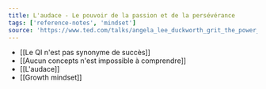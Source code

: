 ```yaml
---
title: L'audace - Le pouvoir de la passion et de la persévérance
tags: ['reference-notes', 'mindset']
source: 'https://www.ted.com/talks/angela_lee_duckworth_grit_the_power_of_passion_and_perseverance'
---
```


- [[Le QI n'est pas synonyme de succès]]
- [[Aucun concepts n'est impossible à comprendre]]
- [[L'audace]]
- [[Growth mindset]]